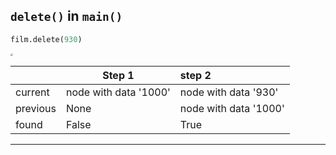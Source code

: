 <!--{type:code centered}-->
<!--{title:Call delete()}-->
## `delete()` in `main()`
```python
film.delete(930)
```
<img src="https://tva1.sinaimg.cn/large/0082zybpgy1gc0ltl0pfzj32e6054dgu.jpg" style="zoom:25%;" />

|          | Step 1                | step 2                |
| -------- | --------------------- | :-------------------- |
| current  | node with data '1000' | node with data '930'  |
| previous | None                  | node with data '1000' |
| found    | False                 | True                  |


-------------------------------------------------

[for speaker]: <> (In our `main[]` function later on, deleting a node from a linked list will look like this)

[for speaker]: <> (We began looking for the node we want to delete from our head [the node with data '1000'].  We found that it's not holding the data we were looking for. So, we go to the next node. At the same time we update the current node and previous node. In this example, we find data '930' in our second step. We set our pervious node points to the node that current node is pointing at. Thus, after deletion the node with '1000' now points at the node with '900' instead of the node with '930.')